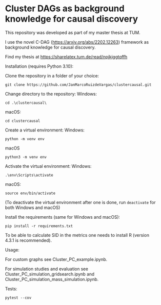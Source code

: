 # Cluster DAGs as background knowledge for causal discovery

This repository was developed as part of my master thesis at TUM. 

I use the novel C-DAG (https://arxiv.org/abs/2202.12263) framework as background knowledge for causal discovery. 

Find my thesis at https://sharelatex.tum.de/read/npjkjggtqffh

Installation (requires Python 3.10): 

Clone the repository in a folder of your choice:
```
git clone https://github.com/JanMarcoRuizdeVargas/clustercausal.git
```

Change directory to the repository:
Windows:
```
cd .\clustercausal\
```
macOS:
```
cd clustercausal
```

Create a  virtual environment:
Windows:
```
python -m venv env
```
macOS
```
python3 -m venv env
```

Activate the virtual environment:
Windows:
```
.\env\Scripts\activate
```
macOS:
```
source env/bin/activate
```

(To deactivate the virtual environment after one is done, run ```deactivate``` for both Windows and macOS)

Install the requirements (same for Windows and macOS):
```
pip install -r requirements.txt
```

To be able to calculate SID in the metrics one needs to install R (version 4.3.1 is recommended). 

Usage: 

For  custom graphs see Cluster_PC_example.ipynb. 

For simulation studies and evaluation see Cluster_PC_simulation_gridsearch.ipynb and Cluster_PC_simulation_mass_simulation.ipynb. 

Tests:    

```
pytest --cov
```
